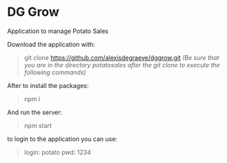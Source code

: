 # DG Grow
Application to manage Potato Sales

Download the application with:
> git clone https://github.com/alexisdegraeve/dggrow.git
<i>(Be sure that you are in the directory potatosales after the git clone to execute the following commands)</i>

After to install the packages:
> npm i

And run the server:
> npm start

to login to the application you can use:
> login: potato
> pwd: 1234
